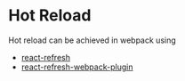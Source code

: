 # Hot Reload

Hot reload can be achieved in webpack using

- [react-refresh](https://github.com/facebook/react/tree/master/packages/react-refresh)
- [react-refresh-webpack-plugin](https://github.com/pmmmwh/react-refresh-webpack-plugin)
